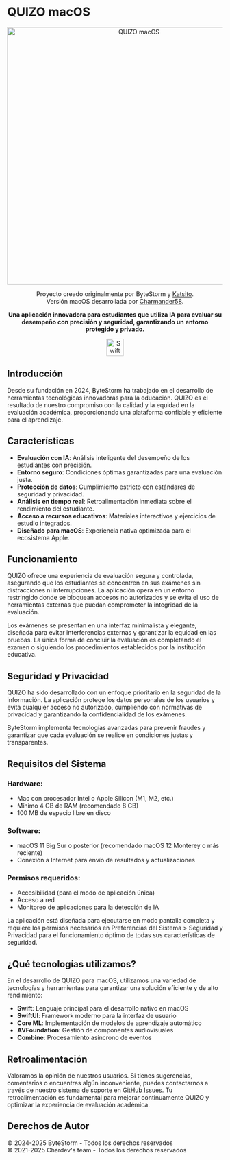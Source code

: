 # QUIZO macOS

<div align="center">
  <img src="https://github.com/user-attachments/assets/fab457b9-a160-452b-8b11-96f2b78b56f4" alt="QUIZO macOS" width="600">
  
  Proyecto creado originalmente por ByteStorm y [Katsito](https://github.com/Soy-Katsito).  
  Versión macOS desarrollada por [Charmander58](https://github.com/Charmander58GitHub).

  **Una aplicación innovadora para estudiantes que utiliza IA para evaluar su desempeño con precisión y seguridad, garantizando un entorno protegido y privado.**
  
  <img src="https://github.com/user-attachments/assets/87d6ff28-43e6-4d40-a2f4-3bab504ef408" alt="Swift" width="40">
</div>

## Introducción

Desde su fundación en 2024, ByteStorm ha trabajado en el desarrollo de herramientas tecnológicas innovadoras para la educación. QUIZO es el resultado de nuestro compromiso con la calidad y la equidad en la evaluación académica, proporcionando una plataforma confiable y eficiente para el aprendizaje.

## Características

- **Evaluación con IA**: Análisis inteligente del desempeño de los estudiantes con precisión.
- **Entorno seguro**: Condiciones óptimas garantizadas para una evaluación justa.
- **Protección de datos**: Cumplimiento estricto con estándares de seguridad y privacidad.
- **Análisis en tiempo real**: Retroalimentación inmediata sobre el rendimiento del estudiante.
- **Acceso a recursos educativos**: Materiales interactivos y ejercicios de estudio integrados.
- **Diseñado para macOS**: Experiencia nativa optimizada para el ecosistema Apple.

## Funcionamiento

QUIZO ofrece una experiencia de evaluación segura y controlada, asegurando que los estudiantes se concentren en sus exámenes sin distracciones ni interrupciones. La aplicación opera en un entorno restringido donde se bloquean accesos no autorizados y se evita el uso de herramientas externas que puedan comprometer la integridad de la evaluación.

Los exámenes se presentan en una interfaz minimalista y elegante, diseñada para evitar interferencias externas y garantizar la equidad en las pruebas. La única forma de concluir la evaluación es completando el examen o siguiendo los procedimientos establecidos por la institución educativa.

## Seguridad y Privacidad

QUIZO ha sido desarrollado con un enfoque prioritario en la seguridad de la información. La aplicación protege los datos personales de los usuarios y evita cualquier acceso no autorizado, cumpliendo con normativas de privacidad y garantizando la confidencialidad de los exámenes.

ByteStorm implementa tecnologías avanzadas para prevenir fraudes y garantizar que cada evaluación se realice en condiciones justas y transparentes.

## Requisitos del Sistema

### Hardware:
- Mac con procesador Intel o Apple Silicon (M1, M2, etc.)
- Mínimo 4 GB de RAM (recomendado 8 GB)
- 100 MB de espacio libre en disco

### Software:
- macOS 11 Big Sur o posterior (recomendado macOS 12 Monterey o más reciente)
- Conexión a Internet para envío de resultados y actualizaciones

### Permisos requeridos:
- Accesibilidad (para el modo de aplicación única)
- Acceso a red
- Monitoreo de aplicaciones para la detección de IA

La aplicación está diseñada para ejecutarse en modo pantalla completa y requiere los permisos necesarios en Preferencias del Sistema > Seguridad y Privacidad para el funcionamiento óptimo de todas sus características de seguridad.

## ¿Qué tecnologías utilizamos?

En el desarrollo de QUIZO para macOS, utilizamos una variedad de tecnologías y herramientas para garantizar una solución eficiente y de alto rendimiento:

- **Swift**: Lenguaje principal para el desarrollo nativo en macOS
- **SwiftUI**: Framework moderno para la interfaz de usuario
- **Core ML**: Implementación de modelos de aprendizaje automático
- **AVFoundation**: Gestión de componentes audiovisuales
- **Combine**: Procesamiento asíncrono de eventos

## Retroalimentación

Valoramos la opinión de nuestros usuarios. Si tienes sugerencias, comentarios o encuentras algún inconveniente, puedes contactarnos a través de nuestro sistema de soporte en [GitHub Issues](https://github.com/Soy-Katsito/QUIZO/issues/new). Tu retroalimentación es fundamental para mejorar continuamente QUIZO y optimizar la experiencia de evaluación académica.

## Derechos de Autor

© 2024-2025 ByteStorm - Todos los derechos reservados  
© 2021-2025 Chardev's team - Todos los derechos reservados

